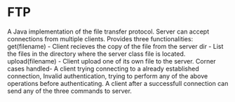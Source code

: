 # FTP
A Java implementation of the file transfer protocol.
Server can accept connections from multiple clients. Provides three functionalities:
  get(filename) - Client recieves the copy of the file from the server
  dir - List the files in the directory where the server class file is located.
  upload(filename) - Client upload one of its own file to the server.
  Corner cases handled- A client trying connecting to a already established connection, Invalid authentication, trying to perform any of     the above operations before authenticating.
A client after a successfull connection can send any of the three commands to server.
